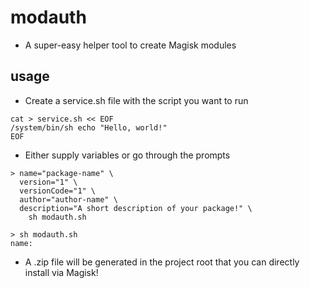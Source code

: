 # modauth
- A super-easy helper tool to create Magisk modules

## usage
- Create a service.sh file with the script you want to run
```
cat > service.sh << EOF
/system/bin/sh echo "Hello, world!"
EOF
```
- Either supply variables or go through the prompts
```
> name="package-name" \
  version="1" \
  versionCode="1" \
  author="author-name" \
  description="A short description of your package!" \
    sh modauth.sh
``` 
```
> sh modauth.sh
name: 
```
- A .zip file will be generated in the project root that you can directly install via Magisk!
